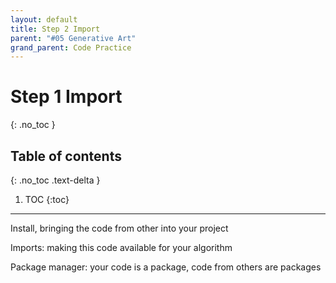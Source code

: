 ```yaml
---
layout: default
title: Step 2 Import
parent: "#05 Generative Art"
grand_parent: Code Practice
---
```


# Step 1 Import
{: .no_toc }

## Table of contents
{: .no_toc .text-delta }

1. TOC
{:toc}

---


Install, bringing the code from other into your project

Imports: making this code available for your algorithm

Package manager: your code is a package, code from others are packages